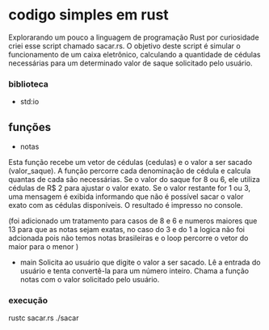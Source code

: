 # codigo simples em rust
Explorarando um pouco a linguagem de programação Rust por curiosidade criei esse script chamado sacar.rs. 
O objetivo deste script é simular o funcionamento de um caixa eletrônico, calculando a quantidade de cédulas necessárias para um determinado valor de saque solicitado pelo usuário.


### biblioteca 
- std:io

## funções 



- notas

Esta função recebe um vetor de cédulas (cedulas) e o valor a ser sacado (valor_saque).
A função percorre cada denominação de cédula e calcula quantas de cada são necessárias.
Se o valor do saque for 8 ou 6, ele utiliza cédulas de R$ 2 para ajustar o valor exato.
Se o valor restante for 1 ou 3, uma mensagem é exibida informando que não é possível sacar o valor exato com as cédulas disponíveis.
O resultado é impresso no console.

(foi adicionado um tratamento para casos de 8 e 6 e numeros maiores que 13 para que as notas sejam exatas, 
no caso do 3 e do 1 a logica não foi adcionada pois não temos notas brasileiras e o loop percorre o vetor 
do maior para o menor )

- main
Solicita ao usuário que digite o valor a ser sacado.
Lê a entrada do usuário e tenta convertê-la para um número inteiro.
Chama a função notas com o valor solicitado pelo usuário.

### execução

rustc sacar.rs
./sacar
